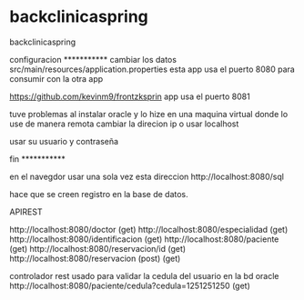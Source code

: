 # backclinicaspring
backclinicaspring

configuracion ***********
cambiar los datos src/main/resources/application.properties
esta app usa el puerto 8080
para consumir con la otra app


https://github.com/kevinm9/frontzksprin
app usa el puerto 8081

tuve problemas al instalar oracle y lo hize en una maquina virtual donde lo use de manera remota cambiar la direcion ip o usar localhost

usar su usuario y contraseña 

fin  ***********



en el navegdor usar una sola  vez esta direccion
http://localhost:8080/sql

hace que se creen registro en la base de datos.


APIREST

http://localhost:8080/doctor (get)
http://localhost:8080/especialidad (get)
http://localhost:8080/identificacion (get)
http://localhost:8080/paciente (get)
http://localhost:8080/reservacion/id (get)
http://localhost:8080/reservacion (post) (get)

controlador rest usado para validar la cedula del usuario en la bd oracle
http://localhost:8080/paciente/cedula?cedula=1251251250 (get)
